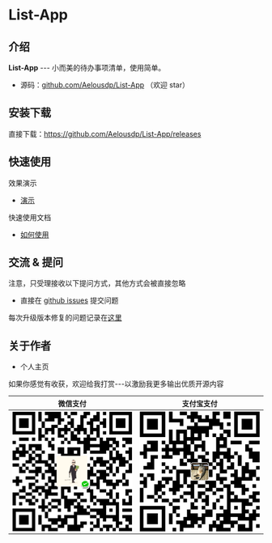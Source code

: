 # List-App

## 介绍

**List-App** --- 小而美的待办事项清单，使用简单。

- 源码：[github.com/Aelousdp/List-App](https://github.com/Aelousdp/List-App) （欢迎 star）

## 安装下载

直接下载：https://github.com/Aelousdp/List-App/releases

## 快速使用

效果演示
- [演示](https://aelousdp.github.io/List-App/)

快速使用文档
- [如何使用](./doc/use/README.md)

## 交流 & 提问

注意，只受理接收以下提问方式，其他方式会被直接忽略
- 直接在 [github issues](https://github.com/Aelousdp/List-App/issues) 提交问题

每次升级版本修复的问题记录在[这里](./ISSUE.md)

## 关于作者

- 个人主页

如果你感觉有收获，欢迎给我打赏---以激励我更多输出优质开源内容

| 微信支付| 支付宝支付|
|---|---|
|<img src="img/WeChat.png" width="250" align=center>|<img src="img/Alipay.png" width="250" align=center>|
